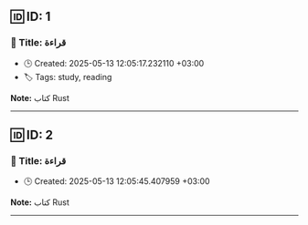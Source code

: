 ## 🆔 ID: 1
### 📌 Title: قراءة
- 🕒 Created: 2025-05-13 12:05:17.232110 +03:00
- 🏷️ Tags: study, reading

**Note:**
كتاب Rust

---

## 🆔 ID: 2
### 📌 Title: قراءة
- 🕒 Created: 2025-05-13 12:05:45.407959 +03:00

**Note:**
كتاب Rust

---

